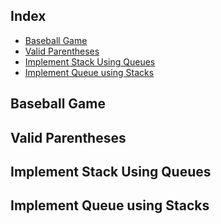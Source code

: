 ## Index
- [Baseball Game](#baseball-game)
- [Valid Parentheses](#valid-parentheses)
- [Implement Stack Using Queues](#implement-stack-using-queues)
- [Implement Queue using Stacks](#implement-queue-using-stacks)

## Baseball Game   	

## Valid Parentheses 

## Implement Stack Using Queues   	

## Implement Queue using Stacks   
